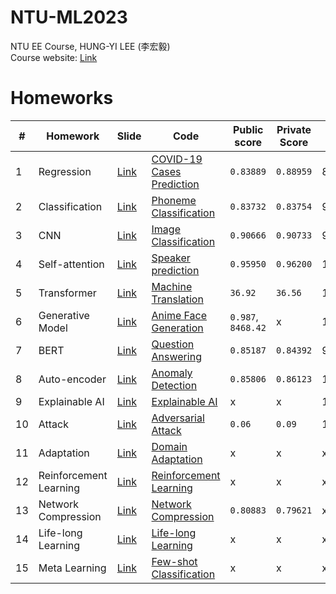 # NTU-ML2023
NTU EE Course, HUNG-YI LEE (李宏毅)  
Course website: [Link](https://speech.ee.ntu.edu.tw/~hylee/ml/2023-spring.php)

# Homeworks
|#|Homework|Slide|Code|Public score|Private Score|Score|
|-|-|-|-|-|-|-|
|1|Regression|[Link](HW1/HW01.pdf)|[COVID-19 Cases Prediction](HW1/hw1.ipynb)|`0.83889`|`0.88959`|8|
|2|Classification|[Link](HW2/HW02.pdf)|[Phoneme Classification](HW2/ML2023Spring_HW2_2.ipynb)|`0.83732`|`0.83754`|9|
|3|CNN|[Link](HW3/HW03.pdf)|[Image Classification](HW3)|`0.90666`|`0.90733`|9.6|
|4|Self-attention|[Link](HW4/HW04.pdf)|[Speaker prediction](HW4/ML2023_hw04.ipynb)|`0.95950`|`0.96200`|10|
|5|Transformer|[Link](HW5/HW05.pdf)|[Machine Translation](HW5)|`36.92`|`36.56`|10+0.5([report](HW6/hw6_report.pdf))|
|6|Generative Model|[Link](HW6/HW06.pdf)|[Anime Face Generation](HW6)|`0.987`, `8468.42`|x|10|
|7|BERT|[Link](HW7/HW07.pdf)|[Question Answering](HW7)|`0.85187`|`0.84392`|9.5|
|8|Auto-encoder|[Link](HW8/HW08.pdf)|[Anomaly Detection](HW8/ML2023Spring_HW8.ipynb)|`0.85806`|`0.86123`|10|
|9|Explainable AI|[Link](HW9/HW09.pdf)|[Explainable AI](HW9)|x|x|10|
|10|Attack|[Link](HW10/HW10.pdf)|[Adversarial Attack](HW10/ML2023_HW10_sample_code.ipynb)|`0.06`|`0.09`|10|
|11|Adaptation|[Link](HW11/HW11.pdf)|[Domain Adaptation](HW11)|x|x|x|
|12|Reinforcement Learning|[Link](HW12/HW12.pdf)|[Reinforcement Learning](HW12)|x|x|x|
|13|Network Compression|[Link](HW13/HW13.pdf)|[Network Compression](HW13)|`0.80883`|`0.79621`|x|
|14|Life-long Learning|[Link](HW14/HW14.pdf)|[Life-long Learning](HW14)|x|x|x|
|15|Meta Learning|[Link](HW15/HW15.pdf)|[Few-shot Classification](HW15)|x|x|x|
